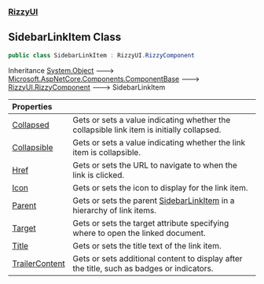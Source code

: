 ### [RizzyUI](RizzyUI 'RizzyUI')

## SidebarLinkItem Class

```csharp
public class SidebarLinkItem : RizzyUI.RizzyComponent
```

Inheritance [System.Object](https://docs.microsoft.com/en-us/dotnet/api/System.Object 'System.Object') &#129106; [Microsoft.AspNetCore.Components.ComponentBase](https://docs.microsoft.com/en-us/dotnet/api/Microsoft.AspNetCore.Components.ComponentBase 'Microsoft.AspNetCore.Components.ComponentBase') &#129106; [RizzyUI.RizzyComponent](https://docs.microsoft.com/en-us/dotnet/api/RizzyUI.RizzyComponent 'RizzyUI.RizzyComponent') &#129106; SidebarLinkItem

| Properties | |
| :--- | :--- |
| [Collapsed](RizzyUI.SidebarLinkItem.Collapsed 'RizzyUI.SidebarLinkItem.Collapsed') | Gets or sets a value indicating whether the collapsible link item is initially collapsed. |
| [Collapsible](RizzyUI.SidebarLinkItem.Collapsible 'RizzyUI.SidebarLinkItem.Collapsible') | Gets or sets a value indicating whether the link item is collapsible. |
| [Href](RizzyUI.SidebarLinkItem.Href 'RizzyUI.SidebarLinkItem.Href') | Gets or sets the URL to navigate to when the link is clicked. |
| [Icon](RizzyUI.SidebarLinkItem.Icon 'RizzyUI.SidebarLinkItem.Icon') | Gets or sets the icon to display for the link item. |
| [Parent](RizzyUI.SidebarLinkItem.Parent 'RizzyUI.SidebarLinkItem.Parent') | Gets or sets the parent [SidebarLinkItem](RizzyUI.SidebarLinkItem 'RizzyUI.SidebarLinkItem') in a hierarchy of link items. |
| [Target](RizzyUI.SidebarLinkItem.Target 'RizzyUI.SidebarLinkItem.Target') | Gets or sets the target attribute specifying where to open the linked document. |
| [Title](RizzyUI.SidebarLinkItem.Title 'RizzyUI.SidebarLinkItem.Title') | Gets or sets the title text of the link item. |
| [TrailerContent](RizzyUI.SidebarLinkItem.TrailerContent 'RizzyUI.SidebarLinkItem.TrailerContent') | Gets or sets additional content to display after the title, such as badges or indicators. |

